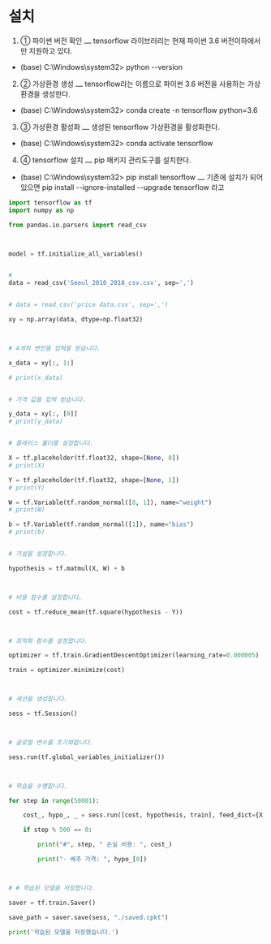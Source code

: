 # 설치
1. ① 파이썬 버전 확인
⎼ tensorflow 라이브러리는 현재 파이썬 3.6 버전이하에서만 지원하고 있다.
- (base) C:\Windows\system32> python --version

2. ② 가상환경 생성
⎼ tensorflow라는 이름으로 파이썬 3.6 버전을 사용하는 가상환경을 생성한다.
- (base) C:\Windows\system32> conda create -n tensorflow python=3.6

3. ③ 가상환경 활성화
⎼ 생성된 tensorflow 가상환경을 활성화한다.
- (base) C:\Windows\system32> conda activate tensorflow

4. ④ tensorflow 설치
⎼ pip 패키지 관리도구를 설치한다.
- (base) C:\Windows\system32> pip install tensorflow
⎼ 기존에 설치가 되어있으면 pip install --ignore-installed --upgrade tensorflow 라고

```python
import tensorflow as tf
import numpy as np

from pandas.io.parsers import read_csv



model = tf.initialize_all_variables()


#
data = read_csv('Seoul_2010_2018_csv.csv', sep=',')


# data = read_csv('price data.csv', sep=',')

xy = np.array(data, dtype=np.float32)



# 4개의 변인을 입력을 받습니다.

x_data = xy[:, 1:]

# print(x_data)


# 가격 값을 입력 받습니다.

y_data = xy[:, [0]]
# print(y_data)


# 플레이스 홀더를 설정합니다.

X = tf.placeholder(tf.float32, shape=[None, 8])
# print(X)

Y = tf.placeholder(tf.float32, shape=[None, 1])
# print(Y)

W = tf.Variable(tf.random_normal([8, 1]), name="weight")
# print(W)

b = tf.Variable(tf.random_normal([1]), name="bias")
# print(b)


# 가설을 설정합니다.

hypothesis = tf.matmul(X, W) + b



# 비용 함수를 설정합니다.

cost = tf.reduce_mean(tf.square(hypothesis - Y))



# 최적화 함수를 설정합니다.

optimizer = tf.train.GradientDescentOptimizer(learning_rate=0.000005)

train = optimizer.minimize(cost)



# 세션을 생성합니다.

sess = tf.Session()



# 글로벌 변수를 초기화합니다.

sess.run(tf.global_variables_initializer())



# 학습을 수행합니다.

for step in range(50001):

    cost_, hypo_, _ = sess.run([cost, hypothesis, train], feed_dict={X: x_data, Y: y_data})

    if step % 500 == 0:

        print("#", step, " 손실 비용: ", cost_)

        print("- 배추 가격: ", hypo_[0])



# # 학습된 모델을 저장합니다.

saver = tf.train.Saver()

save_path = saver.save(sess, "./saved.cpkt")

print('학습된 모델을 저장했습니다.')



```
